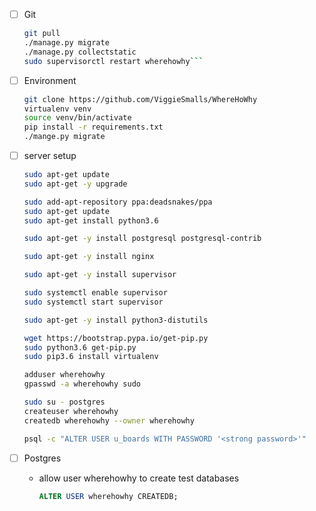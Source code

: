 * [ ] Git

     ```bash
     git pull
     ./manage.py migrate
     ./manage.py collectstatic
     sudo supervisorctl restart wherehowhy```

* [ ] Environment

     ```bash
     git clone https://github.com/ViggieSmalls/WhereHoWhy
     virtualenv venv
     source venv/bin/activate
     pip install -r requirements.txt
     ./mange.py migrate
     ```

* [ ] server setup
   ```bash
   sudo apt-get update
   sudo apt-get -y upgrade
   
   sudo add-apt-repository ppa:deadsnakes/ppa
   sudo apt-get update
   sudo apt-get install python3.6
   
   sudo apt-get -y install postgresql postgresql-contrib
   
   sudo apt-get -y install nginx
   
   sudo apt-get -y install supervisor
   
   sudo systemctl enable supervisor
   sudo systemctl start supervisor
   
   sudo apt-get -y install python3-distutils
   
   wget https://bootstrap.pypa.io/get-pip.py
   sudo python3.6 get-pip.py
   sudo pip3.6 install virtualenv
   
   adduser wherehowhy
   gpasswd -a wherehowhy sudo
   
   sudo su - postgres
   createuser wherehowhy
   createdb wherehowhy --owner wherehowhy
   
   psql -c "ALTER USER u_boards WITH PASSWORD '<strong password>'"
   ```

* [ ] Postgres
  * allow user wherehowhy to create test databases
    ```sql
    ALTER USER wherehowhy CREATEDB;
    ```
